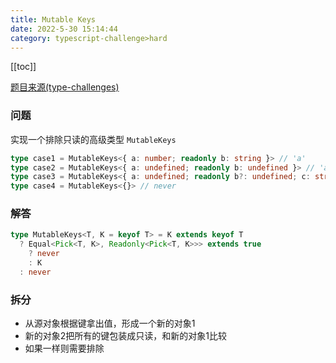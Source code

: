 ```yaml
---
title: Mutable Keys
date: 2022-5-30 15:14:44
category: typescript-challenge>hard
---
```


[[toc]]

[题目来源(type-challenges)](https://github.com/type-challenges/type-challenges/blob/main/questions/05181-hard-mutable-keys/README.md)

### 问题

实现一个排除只读的高级类型 `MutableKeys`

```typescript
type case1 = MutableKeys<{ a: number; readonly b: string }> // 'a'
type case2 = MutableKeys<{ a: undefined; readonly b: undefined }> // 'a'
type case3 = MutableKeys<{ a: undefined; readonly b?: undefined; c: string; d: null }> // 'a' | 'c' | 'd'
type case4 = MutableKeys<{}> // never
```

### 解答

```typescript
type MutableKeys<T, K = keyof T> = K extends keyof T 
  ? Equal<Pick<T, K>, Readonly<Pick<T, K>>> extends true
    ? never
    : K
  : never
```

### 拆分
- 从源对象根据键拿出值，形成一个新的对象1
- 新的对象2把所有的键包装成只读，和新的对象1比较
- 如果一样则需要排除
